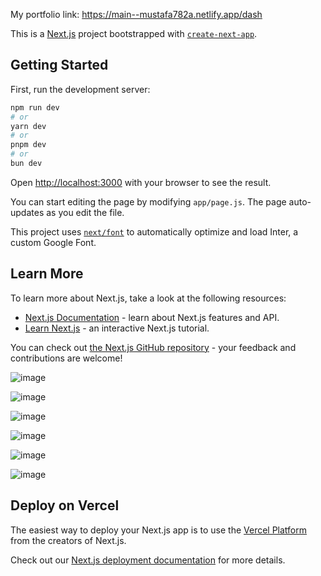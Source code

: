 My portfolio link:  https://main--mustafa782a.netlify.app/dash

This is a [Next.js](https://nextjs.org/) project bootstrapped with [`create-next-app`](https://github.com/vercel/next.js/tree/canary/packages/create-next-app).

## Getting Started

First, run the development server:

```bash
npm run dev
# or
yarn dev
# or
pnpm dev
# or
bun dev
```

Open [http://localhost:3000](http://localhost:3000) with your browser to see the result.

You can start editing the page by modifying `app/page.js`. The page auto-updates as you edit the file.

This project uses [`next/font`](https://nextjs.org/docs/basic-features/font-optimization) to automatically optimize and load Inter, a custom Google Font.

## Learn More

To learn more about Next.js, take a look at the following resources:

- [Next.js Documentation](https://nextjs.org/docs) - learn about Next.js features and API.
- [Learn Next.js](https://nextjs.org/learn) - an interactive Next.js tutorial.

You can check out [the Next.js GitHub repository](https://github.com/vercel/next.js/) - your feedback and contributions are welcome!


![image](https://github.com/runtime-error786/Portfolio/assets/123109871/5e254c36-7456-452c-9f12-b02116c9f728)



![image](https://github.com/runtime-error786/Portfolio/assets/123109871/07bed459-8eca-40ac-a60b-5a49d1fb76be)


![image](https://github.com/runtime-error786/Portfolio/assets/123109871/7a00bb74-b403-4c54-875d-e90aec1d21fa)



![image](https://github.com/runtime-error786/Portfolio/assets/123109871/ac0f6d2e-cac0-4e34-b490-0eba687ff783)



![image](https://github.com/runtime-error786/Portfolio/assets/123109871/6860c8d2-290f-4cd8-b7cc-9bbccc1459f9)



![image](https://github.com/runtime-error786/Portfolio/assets/123109871/b3399f6e-9c79-493c-ab92-58e010cc351b)





## Deploy on Vercel

The easiest way to deploy your Next.js app is to use the [Vercel Platform](https://vercel.com/new?utm_medium=default-template&filter=next.js&utm_source=create-next-app&utm_campaign=create-next-app-readme) from the creators of Next.js.

Check out our [Next.js deployment documentation](https://nextjs.org/docs/deployment) for more details.
